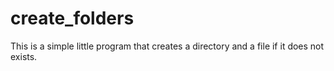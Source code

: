 # create_folders
This is a simple little program that creates a directory and a file if it does not exists. 
